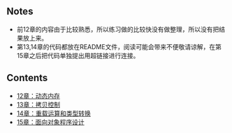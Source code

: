 ## Notes
- 前12章的内容由于比较熟悉，所以练习做的比较快没有做整理，所以没有把结果放上来。
- 第13,14章的代码都放在README文件，阅读可能会带来不便敬请谅解，在第15章之后把代码单独提出用超链接进行连接。

## Contents

- [12章：动态内存](12章)
- [13章：拷贝控制](13章)
- [14章：重载运算和类型转换](14章)
- [15章：面向对象程序设计](15章)